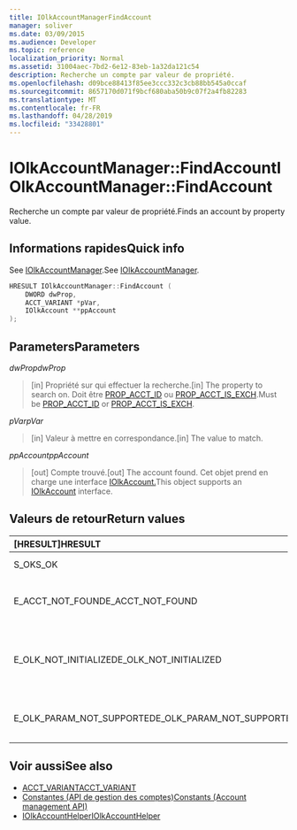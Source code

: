 ```yaml
---
title: IOlkAccountManagerFindAccount
manager: soliver
ms.date: 03/09/2015
ms.audience: Developer
ms.topic: reference
localization_priority: Normal
ms.assetid: 31004aec-7bd2-6e12-83eb-1a32da121c54
description: Recherche un compte par valeur de propriété.
ms.openlocfilehash: d09bce88413f85ee3ccc332c3cb88bb545a0ccaf
ms.sourcegitcommit: 8657170d071f9bcf680aba50b9c07f2a4fb82283
ms.translationtype: MT
ms.contentlocale: fr-FR
ms.lasthandoff: 04/28/2019
ms.locfileid: "33428801"
---
```

# <a name="iolkaccountmanagerfindaccount"></a><span data-ttu-id="727a8-103">IOlkAccountManager::FindAccount</span><span class="sxs-lookup"><span data-stu-id="727a8-103">IOlkAccountManager::FindAccount</span></span>

<span data-ttu-id="727a8-104">Recherche un compte par valeur de propriété.</span><span class="sxs-lookup"><span data-stu-id="727a8-104">Finds an account by property value.</span></span>
  
## <a name="quick-info"></a><span data-ttu-id="727a8-105">Informations rapides</span><span class="sxs-lookup"><span data-stu-id="727a8-105">Quick info</span></span>

<span data-ttu-id="727a8-106">See [IOlkAccountManager](iolkaccountmanager.md).</span><span class="sxs-lookup"><span data-stu-id="727a8-106">See [IOlkAccountManager](iolkaccountmanager.md).</span></span>
  
```cpp
HRESULT IOlkAccountManager::FindAccount (  
    DWORD dwProp, 
    ACCT_VARIANT *pVar, 
    IOlkAccount **ppAccount 
);
```

## <a name="parameters"></a><span data-ttu-id="727a8-107">Parameters</span><span class="sxs-lookup"><span data-stu-id="727a8-107">Parameters</span></span>

<span data-ttu-id="727a8-108">_dwProp_</span><span class="sxs-lookup"><span data-stu-id="727a8-108">_dwProp_</span></span>
  
> <span data-ttu-id="727a8-109">[in] Propriété sur qui effectuer la recherche.</span><span class="sxs-lookup"><span data-stu-id="727a8-109">[in] The property to search on.</span></span> <span data-ttu-id="727a8-110">Doit être [PROP_ACCT_ID](prop_acct_id.md) ou [PROP_ACCT_IS_EXCH](prop_acct_is_exch.md).</span><span class="sxs-lookup"><span data-stu-id="727a8-110">Must be [PROP_ACCT_ID](prop_acct_id.md) or [PROP_ACCT_IS_EXCH](prop_acct_is_exch.md).</span></span>
    
<span data-ttu-id="727a8-111">_pVar_</span><span class="sxs-lookup"><span data-stu-id="727a8-111">_pVar_</span></span>
  
> <span data-ttu-id="727a8-112">[in] Valeur à mettre en correspondance.</span><span class="sxs-lookup"><span data-stu-id="727a8-112">[in] The value to match.</span></span>
    
<span data-ttu-id="727a8-113">_ppAccount_</span><span class="sxs-lookup"><span data-stu-id="727a8-113">_ppAccount_</span></span>
  
> <span data-ttu-id="727a8-114">[out] Compte trouvé.</span><span class="sxs-lookup"><span data-stu-id="727a8-114">[out] The account found.</span></span> <span data-ttu-id="727a8-115">Cet objet prend en charge une interface [IOlkAccount.](iolkaccount.md)</span><span class="sxs-lookup"><span data-stu-id="727a8-115">This object supports an [IOlkAccount](iolkaccount.md) interface.</span></span> 
    
## <a name="return-values"></a><span data-ttu-id="727a8-116">Valeurs de retour</span><span class="sxs-lookup"><span data-stu-id="727a8-116">Return values</span></span>

|<span data-ttu-id="727a8-117">**[HRESULT]**</span><span class="sxs-lookup"><span data-stu-id="727a8-117">**HRESULT**</span></span>|<span data-ttu-id="727a8-118">**Description**</span><span class="sxs-lookup"><span data-stu-id="727a8-118">**Description**</span></span>|
|:-----|:-----|
|<span data-ttu-id="727a8-119">S_OK</span><span class="sxs-lookup"><span data-stu-id="727a8-119">S_OK</span></span>  <br/> |<span data-ttu-id="727a8-120">L'appel a réussi.</span><span class="sxs-lookup"><span data-stu-id="727a8-120">The call succeeded.</span></span>  <br/> |
|<span data-ttu-id="727a8-121">E_ACCT_NOT_FOUND</span><span class="sxs-lookup"><span data-stu-id="727a8-121">E_ACCT_NOT_FOUND</span></span>  <br/> |<span data-ttu-id="727a8-122">Le compte spécifié est in trouver.</span><span class="sxs-lookup"><span data-stu-id="727a8-122">The specified account cannot be found.</span></span>  <br/> |
|<span data-ttu-id="727a8-123">E_OLK_NOT_INITIALIZED</span><span class="sxs-lookup"><span data-stu-id="727a8-123">E_OLK_NOT_INITIALIZED</span></span>  <br/> |<span data-ttu-id="727a8-124">Le Gestionnaire de comptes n'a pas été initialisé pour une utilisation.</span><span class="sxs-lookup"><span data-stu-id="727a8-124">The account manager has not been initialized for use.</span></span>  <br/> |
|<span data-ttu-id="727a8-125">E_OLK_PARAM_NOT_SUPPORTED</span><span class="sxs-lookup"><span data-stu-id="727a8-125">E_OLK_PARAM_NOT_SUPPORTED</span></span>  <br/> |<span data-ttu-id="727a8-126">Un ou plusieurs paramètres ne sont pas valides.</span><span class="sxs-lookup"><span data-stu-id="727a8-126">One or more parameters are invalid.</span></span>  <br/> |
   
## <a name="see-also"></a><span data-ttu-id="727a8-127">Voir aussi</span><span class="sxs-lookup"><span data-stu-id="727a8-127">See also</span></span>

- [<span data-ttu-id="727a8-128">ACCT_VARIANT</span><span class="sxs-lookup"><span data-stu-id="727a8-128">ACCT_VARIANT</span></span>](acct_variant.md)  
- [<span data-ttu-id="727a8-129">Constantes (API de gestion des comptes)</span><span class="sxs-lookup"><span data-stu-id="727a8-129">Constants (Account management API)</span></span>](constants-account-management-api.md)  
- [<span data-ttu-id="727a8-130">IOlkAccountHelper</span><span class="sxs-lookup"><span data-stu-id="727a8-130">IOlkAccountHelper</span></span>](iolkaccounthelper.md)

